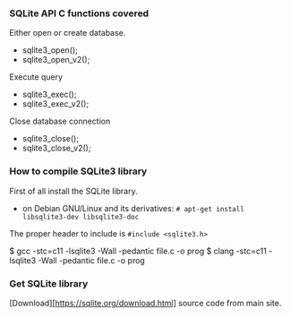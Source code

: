 ### SQLite API C functions covered

Either open or create database.

* sqlite3_open();
* sqlite3_open_v2();

Execute query

* sqlite3_exec();
* sqlite3_exec_v2();

Close database connection

* sqlite3_close();
* sqlite3_close_v2();

### How to compile SQLite3 library

First of all install the SQLite library.

- on Debian GNU/Linux and its derivatives:
`# apt-get install libsqlite3-dev libsqlite3-doc`

The proper header to include is `#include <sqlite3.h>`

$ gcc -stc=c11 -lsqlite3 -Wall -pedantic file.c -o prog
$ clang -stc=c11 -lsqlite3 -Wall -pedantic file.c -o prog

### Get SQLite library

[Download][https://sqlite.org/download.html] source code from main site.
